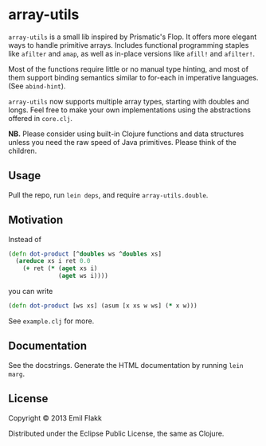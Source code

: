 # array-utils

`array-utils` is a small lib inspired by Prismatic's Flop. It offers
more elegant ways to handle primitive arrays. Includes functional
programming staples like `afilter` and `amap`, as well as in-place
versions like `afill!` and `afilter!`.

Most of the functions require little or no manual type hinting, and
most of them support binding semantics similar to for-each in
imperative languages. (See `abind-hint`).

`array-utils` now supports multiple array types, starting with doubles
and longs. Feel free to make your own implementations using the
abstractions offered in `core.clj`.

**NB.** Please consider using built-in Clojure functions and data
structures unless you need the raw speed of Java primitives. Please
think of the children.

## Usage

Pull the repo, run `lein deps`, and require `array-utils.double`.

## Motivation

Instead of 

```clojure
(defn dot-product [^doubles ws ^doubles xs]
  (areduce xs i ret 0.0
    (+ ret (* (aget xs i)
              (aget ws i))))
```

you can write

```clojure
(defn dot-product [ws xs] (asum [x xs w ws] (* x w)))
```

See `example.clj` for more.

## Documentation

See the docstrings. Generate the HTML documentation by running `lein marg`.

## License

Copyright © 2013 Emil Flakk

Distributed under the Eclipse Public License, the same as Clojure.

